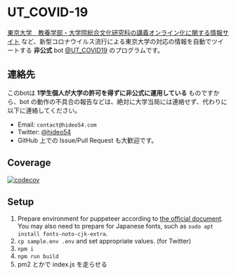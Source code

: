 # UT_COVID-19

[東京大学　教養学部・大学院総合文化研究科の講義オンライン化に関する情報サイト](https://komabataskforce.wixsite.com/forstudents) など、新型コロナウイルス流行による東京大学の対応の情報を自動でツイートする **非公式** bot [@UT_COVID19](https://twitter.com/UT_COVID19) のプログラムです。

## 連絡先

このbotは **1学生個人が大学の許可を得ずに非公式に運用している** ものですから、bot の動作の不具合の報告などは、絶対に大学当局には連絡せず、代わりに以下に連絡してください。

* Email: `contact@hideo54.com`
* Twitter: [@hideo54](https://twitter.com/hideo54)
* GitHub 上での Issue/Pull Request も大歓迎です。

## Coverage

[![codecov](https://codecov.io/gh/hideo54/UT_COVID-19/branch/master/graph/badge.svg?token=H09492SCLL)](https://codecov.io/gh/hideo54/UT_COVID-19)

## Setup

1. Prepare environment for puppeteer according to [the official document](https://github.com/puppeteer/puppeteer/blob/master/docs/troubleshooting.md#chrome-headless-doesnt-launch-on-unix). You may also need to prepare for Japanese fonts, such as `sudo apt install fonts-noto-cjk-extra`.
1. `cp sample.env .env` and set appropriate values. (for Twitter)
1. `npm i`
1. `npm run build`
1. pm2 とかで index.js を走らせる